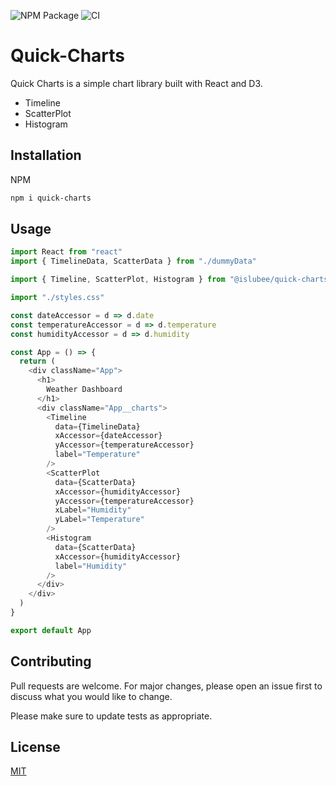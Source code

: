  ![NPM Package](https://img.shields.io/npm/v/quick-charts?color=green&label=npm%20package)
 ![CI]( https://img.shields.io/github/workflow/status/islubee/quick-charts/Node.js%20CI?logo=github&style=flat-square)

 # Quick-Charts

Quick Charts is a simple chart library built with React and D3.

- Timeline
- ScatterPlot
- Histogram

## Installation

NPM
```bash
npm i quick-charts
```

## Usage

```JavaScript
import React from "react"
import { TimelineData, ScatterData } from "./dummyData"

import { Timeline, ScatterPlot, Histogram } from "@islubee/quick-charts"

import "./styles.css"

const dateAccessor = d => d.date
const temperatureAccessor = d => d.temperature
const humidityAccessor = d => d.humidity

const App = () => {
  return (
    <div className="App">
      <h1>
        Weather Dashboard
      </h1>
      <div className="App__charts">
        <Timeline
          data={TimelineData}
          xAccessor={dateAccessor}
          yAccessor={temperatureAccessor}
          label="Temperature"
        />
        <ScatterPlot
          data={ScatterData}
          xAccessor={humidityAccessor}
          yAccessor={temperatureAccessor}
          xLabel="Humidity"
          yLabel="Temperature"
        />
        <Histogram
          data={ScatterData}
          xAccessor={humidityAccessor}
          label="Humidity"
        />
      </div>
    </div>
  )
}

export default App
```

## Contributing
Pull requests are welcome. For major changes, please open an issue first to discuss what you would like to change.

Please make sure to update tests as appropriate.

## License
[MIT](https://choosealicense.com/licenses/mit/)
